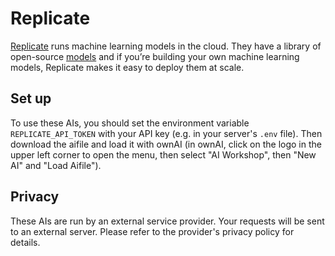 # Replicate

[Replicate](https://replicate.com/) runs machine learning models in the cloud. They have a library of open-source [models](https://replicate.com/explore) and if you’re building your own machine learning models, Replicate makes it easy to deploy them at scale.

## Set up

To use these AIs, you should set the environment variable `REPLICATE_API_TOKEN` with your API key (e.g. in your server's `.env` file).
Then download the aifile and load it with ownAI (in ownAI, click on the logo in the upper left corner to open the menu, then select "AI Workshop", then "New AI" and "Load Aifile").

## Privacy

These AIs are run by an external service provider. Your requests will be sent to an external server. Please refer to the provider's privacy policy for details.
